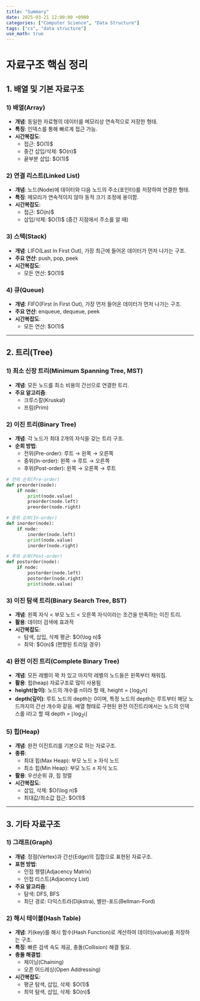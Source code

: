 ```yaml
---
title: "Summary"
date: 2025-03-21 12:00:00 +0900
categories: ["Computer Science", "Data Structure"]
tags: ["cs", "data structure"]
use_math: true
---
```

# 자료구조 핵심 정리

## 1. 배열 및 기본 자료구조

### 1) 배열(Array)

- **개념**: 동일한 자료형의 데이터를 메모리상 연속적으로 저장한 형태.
- **특징**: 인덱스를 통해 빠르게 접근 가능.
- **시간복잡도**:
  - 접근: \$O(1)\$
  - 중간 삽입/삭제: \$O(n)\$
  - 끝부분 삽입: \$O(1)\$

### 2) 연결 리스트(Linked List)

- **개념**: 노드(Node)에 데이터와 다음 노드의 주소(포인터)를 저장하여 연결한 형태.
- **특징**: 메모리가 연속적이지 않아 동적 크기 조정에 용이함.
- **시간복잡도**:
  - 접근: \$O(n)\$
  - 삽입/삭제: \$O(1)\$ (중간 지점에서 주소를 알 때)

### 3) 스택(Stack)

- **개념**: LIFO(Last In First Out), 가장 최근에 들어온 데이터가 먼저 나가는 구조.
- **주요 연산**: push, pop, peek
- **시간복잡도**:
  - 모든 연산: \$O(1)\$

### 4) 큐(Queue)

- **개념**: FIFO(First In First Out), 가장 먼저 들어온 데이터가 먼저 나가는 구조.
- **주요 연산**: enqueue, dequeue, peek
- **시간복잡도**:
  - 모든 연산: \$O(1)\$

---

## 2️. 트리(Tree)

### 1) 최소 신장 트리(Minimum Spanning Tree, MST)

- **개념**: 모든 노드를 최소 비용의 간선으로 연결한 트리.
- **주요 알고리즘**:
  - 크루스칼(Kruskal)
  - 프림(Prim)

### 2) 이진 트리(Binary Tree)

- **개념**: 각 노드가 최대 2개의 자식을 갖는 트리 구조.
- **순회 방법**:
  - 전위(Pre-order): 루트 → 왼쪽 → 오른쪽
  - 중위(In-order): 왼쪽 → 루트 → 오른쪽
  - 후위(Post-order): 왼쪽 → 오른쪽 → 루트

```python
# 전위 순회(Pre-order)
def preorder(node):
    if node:
        print(node.value)
        preorder(node.left)
        preorder(node.right)

# 중위 순회(In-order)
def inorder(node):
    if node:
        inorder(node.left)
        print(node.value)
        inorder(node.right)

# 후위 순회(Post-order)
def postorder(node):
    if node:
        postorder(node.left)
        postorder(node.right)
        print(node.value)
```

### 3) 이진 탐색 트리(Binary Search Tree, BST)

- **개념**: 왼쪽 자식 < 부모 노드 < 오른쪽 자식이라는 조건을 만족하는 이진 트리.
- **활용**: 데이터 검색에 효과적
- **시간복잡도**:
  - 탐색, 삽입, 삭제 평균: \$O(\log n)\$
  - 최악: \$O(n)\$ (편향된 트리일 경우)

### 4) 완전 이진 트리(Complete Binary Tree)

- **개념**: 모든 레벨이 꽉 차 있고 마지막 레벨의 노드들은 왼쪽부터 채워짐.
- **활용**: 힙(heap) 자료구조로 많이 사용됨
- **height(높이)**: 노드의 개수를 n이라 할 때, $\text{height} = \lfloor \log_2 n \rfloor$
- **depth(깊이)**: 루트 노드의 depth는 0이며, 특정 노드의 depth는 루트부터 해당 노드까지의 간선 개수와 같음. 배열 형태로 구현된 완전 이진트리에서는 노드의 인덱스를 i라고 할 때 depth = $\lfloor \log_2 i \rfloor$
 
### 5) 힙(Heap)

- **개념**: 완전 이진트리를 기본으로 하는 자료구조.
- **종류**:
  - 최대 힙(Max Heap): 부모 노드 ≥ 자식 노드
  - 최소 힙(Min Heap): 부모 노드 ≤ 자식 노드
- **활용**: 우선순위 큐, 힙 정렬
- **시간복잡도**:
  - 삽입, 삭제: \$O(\log n)\$
  - 최대값/최소값 접근: \$O(1)\$

---

## 3. 기타 자료구조

### 1) 그래프(Graph)

- **개념**: 정점(Vertex)과 간선(Edge)의 집합으로 표현된 자료구조.
- **표현 방법**:
  - 인접 행렬(Adjacency Matrix)
  - 인접 리스트(Adjacency List)
- **주요 알고리즘**:
  - 탐색: DFS, BFS
  - 최단 경로: 다익스트라(Dijkstra), 벨만-포드(Bellman-Ford)

### 2) 해시 테이블(Hash Table)

- **개념**: 키(key)를 해시 함수(Hash Function)로 계산하여 데이터(value)를 저장하는 구조.
- **특징**: 빠른 검색 속도 제공, 충돌(Collision) 해결 필요.
- **충돌 해결법**:
  - 체이닝(Chaining)
  - 오픈 어드레싱(Open Addressing)
- **시간복잡도**:
  - 평균 탐색, 삽입, 삭제: \$O(1)\$
  - 최악 탐색, 삽입, 삭제: \$O(n)\$